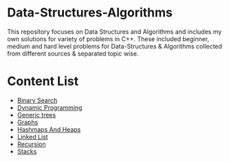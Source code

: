 # Data-Structures-Algorithms

This repository focuses on Data Structures and Algorithms and includes my own solutions for variety of problems in C++. 
These included beginner, medium and hard level problems for Data-Structures & Algorithms collected from different sources & separated topic wise.


# Content List 
- [Binary Search](/Binary%20Search/README.md)
- [Dynamic Programming](/Dynamic_programming)
- [Generic trees](/Generic%20Trees/README.md)
- [Graphs](/Graphs)
- [Hashmaps And Heaps](/Hashmaps_and_heaps)
- [Linked List](/Linked%20List/README.md)
- [Recursion](/Recursion)
- [Stacks](/Stacks/README.md)
